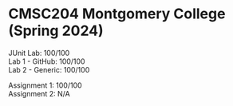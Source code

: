 # CMSC204 Montgomery College (Spring 2024)


JUnit Lab: 100/100  
Lab 1 - GitHub: 100/100  
Lab 2 - Generic: 100/100  

Assignment 1: 100/100  
Assignment 2: N/A
